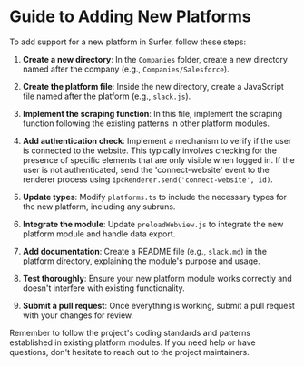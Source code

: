 # Guide to Adding New Platforms

To add support for a new platform in Surfer, follow these steps:

1. **Create a new directory**: In the `Companies` folder, create a new directory named after the company (e.g., `Companies/Salesforce`).

2. **Create the platform file**: Inside the new directory, create a JavaScript file named after the platform (e.g., `slack.js`).

3. **Implement the scraping function**: In this file, implement the scraping function following the existing patterns in other platform modules.

4. **Add authentication check**: Implement a mechanism to verify if the user is connected to the website. This typically involves checking for the presence of specific elements that are only visible when logged in. If the user is not authenticated, send the 'connect-website' event to the renderer process using `ipcRenderer.send('connect-website', id)`.

5. **Update types**: Modify `platforms.ts` to include the necessary types for the new platform, including any subruns.

6. **Integrate the module**: Update `preloadWebview.js` to integrate the new platform module and handle data export.

7. **Add documentation**: Create a README file (e.g., `slack.md`) in the platform directory, explaining the module's purpose and usage.

8. **Test thoroughly**: Ensure your new platform module works correctly and doesn't interfere with existing functionality.

9. **Submit a pull request**: Once everything is working, submit a pull request with your changes for review.

Remember to follow the project's coding standards and patterns established in existing platform modules. If you need help or have questions, don't hesitate to reach out to the project maintainers.
